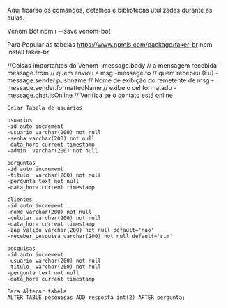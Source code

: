 Aqui ficarão os comandos, detalhes e bibliotecas utulizadas durante as aulas.

Venom Bot
npm i --save venom-bot

Para Popular as tabelas
https://www.npmjs.com/package/faker-br
npm install faker-br

//Coisas importantes do Venom
-message.body // a mensagem recebida
-message.from // quem enviou a msg
-message.to  //  quem recebeu (Eu)
-message.sender.pushname // Nome de exibição do remetente de msg
-message.sender.formattedName // exibe o cel formatado
-message.chat.isOnline // Verifica se o contato está online

    Criar Tabela de usuários

    usuarios
    -id auto increment
    -usuario varchar(200) not null
    -senha varchar(200) not null
    -data_hora current timestamp    
    -admin  varchar(200) not null

    perguntas
    -id auto increment
    -titulo  varchar(200) not null
    -pergunta text not null
    -data_hora current timestamp

    clientes
    -id auto increment
    -nome varchar(200) not null
    -celular varchar(200) not null
    -data_hora current timestamp
    -zap_valido varchar(200) not null default='nao'
    -receber_pesquisa varchar(200) not null default='sim'

    pesquisas
    -id auto increment
    -usuario varchar(200) not null
    -titulo  varchar(200) not null
    -pergunta text not null
    -data_hora current timestamp

    Para Alterar tabela
    ALTER TABLE pesquisas ADD resposta int(2) AFTER pergunta;